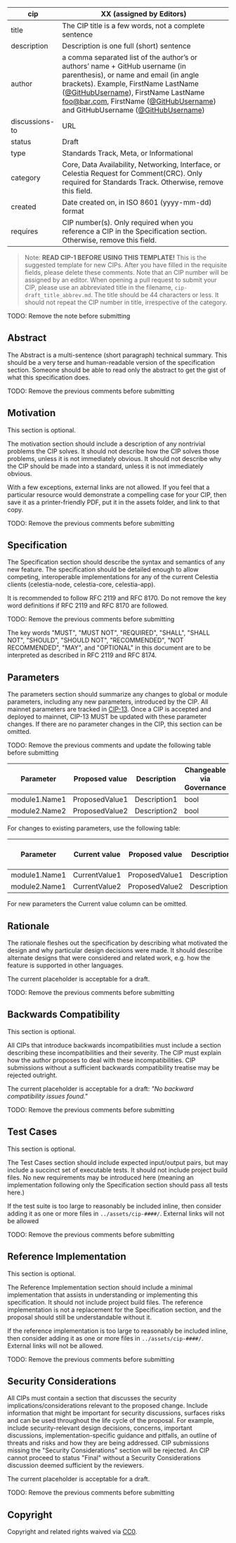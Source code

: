 | cip | XX (assigned by Editors) |
| - | - |
| title | The CIP title is a few words, not a complete sentence |
| description | Description is one full (short) sentence |
| author | a comma separated list of the author’s or authors’ name + GitHub username (in parenthesis), or name and email (in angle brackets). Example, FirstName LastName ([@GitHubUsername](https://github.com/GitHubUsername)), FirstName LastName <foo@bar.com>, FirstName ([@GitHubUsername](https://github.com/GitHubUsername)) and GitHubUsername ([@GitHubUsername](https://github.com/GitHubUsername)) |
| discussions-to | URL |
| status | Draft |
| type | Standards Track, Meta, or Informational |
| category | Core, Data Availability, Networking, Interface, or Celestia Request for Comment(CRC). Only required for Standards Track. Otherwise, remove this field. |
| created | Date created on, in ISO 8601 (yyyy-mm-dd) format |
| requires | CIP number(s). Only required when you reference a CIP in the Specification section. Otherwise, remove this field. |

> Note:
**READ CIP-1 BEFORE USING THIS TEMPLATE!**
This is the suggested template for new CIPs. After you have filled in the requisite fields, please delete these comments. Note that an CIP number will be assigned by an editor. When opening a pull request to submit your CIP, please use an abbreviated title in the filename, `cip-draft_title_abbrev.md`. The title should be 44 characters or less. It should not repeat the CIP number in title, irrespective of the category.

TODO: Remove the note before submitting

## Abstract

The Abstract is a multi-sentence (short paragraph) technical summary. This should be a very terse and human-readable version of the specification section. Someone should be able to read only the abstract to get the gist of what this specification does.

TODO: Remove the previous comments before submitting

## Motivation

This section is optional.

The motivation section should include a description of any nontrivial problems the CIP solves. It should not describe how the CIP solves those problems, unless it is not immediately obvious. It should not describe why the CIP should be made into a standard, unless it is not immediately obvious.

With a few exceptions, external links are not allowed. If you feel that a particular resource would demonstrate a compelling case for your CIP, then save it as a printer-friendly PDF, put it in the assets folder, and link to that copy.

TODO: Remove the previous comments before submitting

## Specification

The Specification section should describe the syntax and semantics of any new feature. The specification should be detailed enough to allow competing, interoperable implementations for any of the current Celestia clients (celestia-node, celestia-core, celestia-app).

It is recommended to follow RFC 2119 and RFC 8170. Do not remove the key word definitions if RFC 2119 and RFC 8170 are followed.

TODO: Remove the previous comments before submitting

The key words "MUST", "MUST NOT", "REQUIRED", "SHALL", "SHALL NOT", "SHOULD", "SHOULD NOT", "RECOMMENDED", "NOT RECOMMENDED", "MAY", and "OPTIONAL" in this document are to be interpreted as described in RFC 2119 and RFC 8174.

## Parameters

The parameters section should summarize any changes to global or module parameters, including any new parameters, introduced by the CIP. All mainnet parameters are tracked in [CIP-13](./cip-013.md). Once a CIP is accepted and deployed to mainnet, CIP-13 MUST be updated with these parameter changes. If there are no parameter changes in the CIP, this section can be omitted.

TODO: Remove the previous comments and update the following table before submitting

| Parameter     | Proposed value | Description                                                                                                                | Changeable via Governance |
|---------------|---------|------------------------------------------------------------------------------------------------------------------------|---------------------------|
| module1.Name1 | ProposedValue1  | Description1                                                            | bool                     |
| module2.Name2 | ProposedValue2  | Description2                                                            | bool                     |

For changes to existing parameters, use the following table:

| Parameter     | Current value | Proposed value | Description  | Changeable via Governance |
|---------------|---------------|----------------|--------------|---------------------------|
| module1.Name1 | CurrentValue1 | ProposedValue1 | Description1 | bool                      |
| module2.Name1 | CurrentValue2 | ProposedValue2 | Description2 | bool                      |

For new parameters the Current value column can be omitted.

## Rationale

The rationale fleshes out the specification by describing what motivated the design and why particular design decisions were made. It should describe alternate designs that were considered and related work, e.g. how the feature is supported in other languages.

The current placeholder is acceptable for a draft.

TODO: Remove the previous comments before submitting

## Backwards Compatibility

This section is optional.

All CIPs that introduce backwards incompatibilities must include a section describing these incompatibilities and their severity. The CIP must explain how the author proposes to deal with these incompatibilities. CIP submissions without a sufficient backwards compatibility treatise may be rejected outright.

The current placeholder is acceptable for a draft: *"No backward compatibility issues found."*

TODO: Remove the previous comments before submitting

## Test Cases

This section is optional.

The Test Cases section should include expected input/output pairs, but may include a succinct set of executable tests. It should not include project build files. No new requirements may be introduced here (meaning an implementation following only the Specification section should pass all tests here.)

If the test suite is too large to reasonably be included inline, then consider adding it as one or more files in `../assets/cip-####/`. External links will not be allowed

TODO: Remove the previous comments before submitting

## Reference Implementation

This section is optional.

The Reference Implementation section should include a minimal implementation that assists in understanding or implementing this specification. It should not include project build files. The reference implementation is not a replacement for the Specification section, and the proposal should still be understandable without it.

If the reference implementation is too large to reasonably be included inline, then consider adding it as one or more files in `../assets/cip-####/`. External links will not be allowed.

TODO: Remove the previous comments before submitting

## Security Considerations

All CIPs must contain a section that discusses the security implications/considerations relevant to the proposed change. Include information that might be important for security discussions, surfaces risks and can be used throughout the life cycle of the proposal. For example, include security-relevant design decisions, concerns, important discussions, implementation-specific guidance and pitfalls, an outline of threats and risks and how they are being addressed. CIP submissions missing the "Security Considerations" section will be rejected. An CIP cannot proceed to status "Final" without a Security Considerations discussion deemed sufficient by the reviewers.

The current placeholder is acceptable for a draft.

TODO: Remove the previous comments before submitting

## Copyright

Copyright and related rights waived via [CC0](https://github.com/celestiaorg/CIPs/blob/main/LICENSE).
